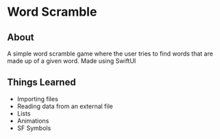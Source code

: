 # Word Scramble
## About
A simple word scramble game where the user tries to find words that are made up of a given word. Made using SwiftUI

## Things Learned
- Importing files
- Reading data from an external file
- Lists
- Animations
- SF Symbols
